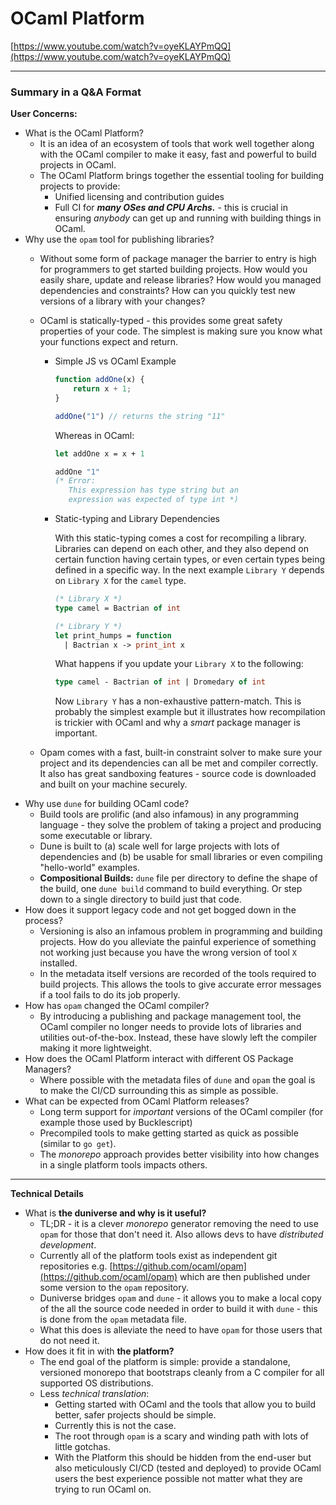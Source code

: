 # OCaml Platform

[https://www.youtube.com/watch?v=oyeKLAYPmQQ](https://www.youtube.com/watch?v=oyeKLAYPmQQ)

---

### Summary in a Q&A Format

**User Concerns:**

- What is the OCaml Platform?
    - It is an idea of an ecosystem of tools that work well together along with the OCaml compiler to make it easy, fast and powerful to build projects in OCaml.
    - The OCaml Platform brings together the essential tooling for building projects to provide:
        - Unified licensing and contribution guides
        - Full CI for ***many OSes and CPU Archs.*** - this is crucial in ensuring *anybody* can get up and running with building things in OCaml.
- Why use the `opam` tool for publishing libraries?
    - Without some form of package manager the barrier to entry is high for programmers to get started building projects. How would you  easily share, update and release libraries? How would you managed dependencies and constraints? How can you quickly test new versions of a library with your changes?
    - OCaml is statically-typed - this provides some great safety properties of your code. The simplest is making sure you know what your functions expect and return.
        - Simple JS vs OCaml Example

            ```jsx
            function addOne(x) {
            	return x + 1;
            }

            addOne("1") // returns the string "11"
            ```

            Whereas in OCaml: 

            ```ocaml
            let addOne x = x + 1 

            addOne "1" 
            (* Error: 
               This expression has type string but an 
               expression was expected of type int *)
            ```

        - Static-typing and Library Dependencies

            With this static-typing comes a cost for recompiling a library. Libraries can depend on each other, and they also depend on certain function having certain types, or even certain types being defined in a specific way. In the next example `Library Y` depends on `Library X` for the `camel` type. 

            ```ocaml
            (* Library X *) 
            type camel = Bactrian of int 

            (* Library Y *)
            let print_humps = function 
              | Bactrian x -> print_int x 
            ```

            What happens if you update your `Library X` to the following: 

            ```ocaml
            type camel - Bactrian of int | Dromedary of int 
            ```

            Now `Library Y` has a non-exhaustive pattern-match. This is probably the simplest example but it illustrates how recompilation is trickier with OCaml and why a *smart* package manager is important. 

    - Opam comes with a fast, built-in constraint solver to make sure your project and its dependencies can all be met and compiler correctly. It also has great sandboxing features - source code is downloaded and built on your machine securely.
- Why use `dune` for building OCaml code?
    - Build tools are prolific (and also infamous) in any programming language - they solve the problem of taking a project and producing some executable or library.
    - Dune is built to (a) scale well for large projects with lots of dependencies and (b) be usable for small libraries or even compiling "hello-world" examples.
    - **Compositional Builds:** `dune` file per directory to define the shape of the build, one `dune build` command to build everything. Or step down to a single directory to build just that code.
- How does it support legacy code and not get bogged down in the process?
    - Versioning is also an infamous problem in programming and building projects. How do you alleviate the painful experience of something not working just because you have the wrong version of tool `X` installed.
    - In the metadata itself versions are recorded of the tools required to build projects. This allows the tools to give accurate error messages if a tool fails to do its job properly.
- How has `opam` changed the OCaml compiler?
    - By introducing a publishing and package management tool, the OCaml compiler no longer needs to provide lots of libraries and utilities out-of-the-box. Instead, these have slowly left the compiler making it more lightweight.
- How does the OCaml Platform interact with different OS Package Managers?
    - Where possible with the metadata files of `dune` and `opam` the goal is to make the CI/CD surrounding this as simple as possible.
- What can be expected from OCaml Platform releases?
    - Long term support for *important* versions of the OCaml compiler (for example those used by Bucklescript)
    - Precompiled tools to make getting started as quick as possible (similar to `go get`).
    - The *monorepo* approach provides better visibility into how changes in a single platform tools impacts others.

---

**Technical Details** 

- What is **the duniverse and why is it useful?**
    - TL;DR - it is a clever *monorepo* generator removing the need to use `opam` for those that don't need it. Also allows devs to have *distributed development*.
    - Currently all of the platform tools exist as independent git repositories e.g. [https://github.com/ocaml/opam](https://github.com/ocaml/opam) which are then published under some version to the `opam` repository.
    - Duniverse bridges `opam` and `dune` - it allows you to make a local copy of the all the source code needed in order to build it with `dune` - this is done from the `opam` metadata file.
    - What this does is alleviate the need to have `opam` for those users that do not need it.
- How does it fit in with **the platform?**
    - The end goal of the platform is simple: provide a standalone, versioned monorepo that bootstraps cleanly from a C compiler for all supported OS distributions.
    - Less *technical translation*:
        - Getting started with OCaml and the tools that allow you to build better, safer projects should be simple.
        - Currently this is not the case.
        - The root through `opam` is a scary and winding path with lots of little gotchas.
        - With the Platform this should be hidden from the end-user but also meticulously CI/CD (tested and deployed) to provide OCaml users the best experience possible not matter what they are trying to run OCaml on.